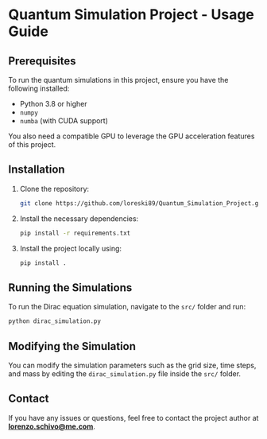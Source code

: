 
# Quantum Simulation Project - Usage Guide

## Prerequisites
To run the quantum simulations in this project, ensure you have the following installed:
- Python 3.8 or higher
- `numpy`
- `numba` (with CUDA support)

You also need a compatible GPU to leverage the GPU acceleration features of this project.

## Installation
1. Clone the repository:
   ```bash
   git clone https://github.com/loreski89/Quantum_Simulation_Project.git
   ```

2. Install the necessary dependencies:
   ```bash
   pip install -r requirements.txt
   ```

3. Install the project locally using:
   ```bash
   pip install .
   ```

## Running the Simulations
To run the Dirac equation simulation, navigate to the `src/` folder and run:

```bash
python dirac_simulation.py
```

## Modifying the Simulation
You can modify the simulation parameters such as the grid size, time steps, and mass by editing the `dirac_simulation.py` file inside the `src/` folder.

## Contact
If you have any issues or questions, feel free to contact the project author at **lorenzo.schivo@me.com**.
